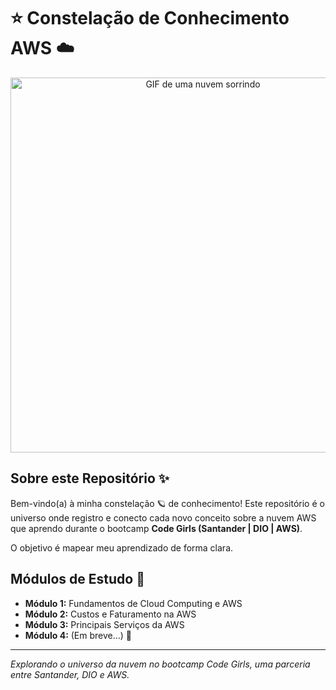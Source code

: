 # ⭐ Constelação de Conhecimento AWS ☁️

<p align="center">
  <img src="https://media.giphy.com/media/l378b9LcC3cclsY2A/giphy.gif" alt="GIF de uma nuvem sorrindo" width="600"/>
</p>

## Sobre este Repositório ✨

Bem-vindo(a) à minha constelação 🪐 de conhecimento! Este repositório é o universo onde registro e conecto cada novo conceito sobre a nuvem AWS que aprendo durante o bootcamp **Code Girls (Santander | DIO | AWS)**.

O objetivo é mapear meu aprendizado de forma clara.

## Módulos de Estudo 🌌

* **Módulo 1:** Fundamentos de Cloud Computing e AWS
* **Módulo 2:** Custos e Faturamento na AWS
* **Módulo 3:** Principais Serviços da AWS
* **Módulo 4:** (Em breve...) 🌙

---
*Explorando o universo da nuvem no bootcamp Code Girls, uma parceria entre Santander, DIO e AWS.*
